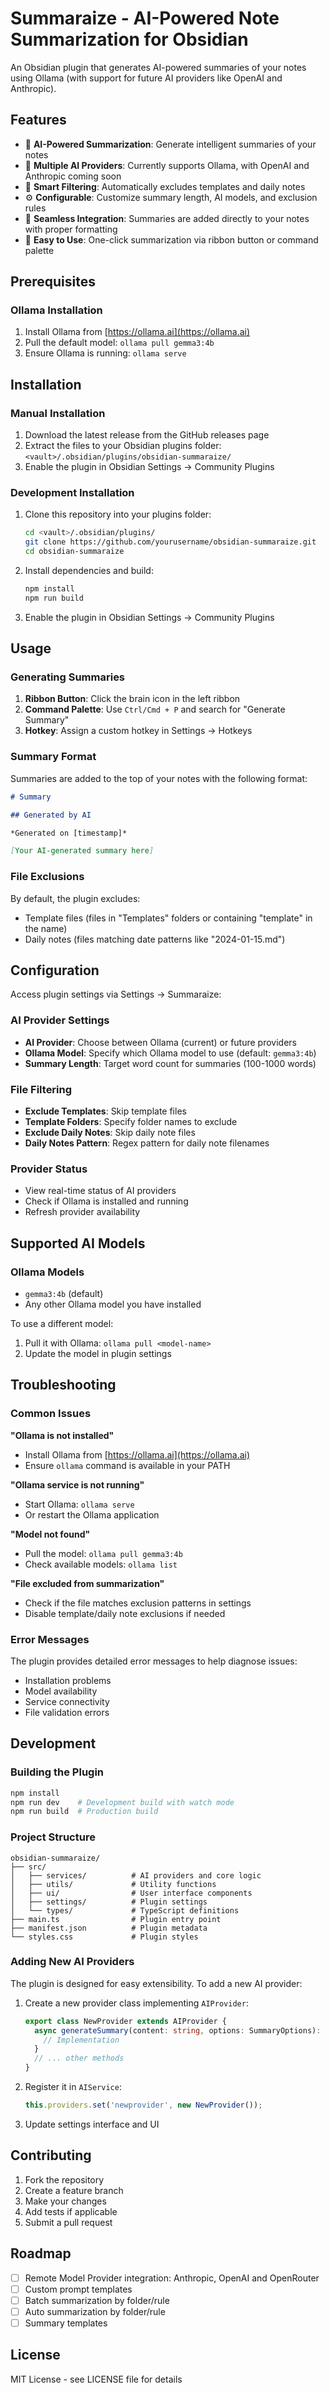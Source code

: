 # Summaraize - AI-Powered Note Summarization for Obsidian

An Obsidian plugin that generates AI-powered summaries of your notes using Ollama (with support for future AI providers like OpenAI and Anthropic).

## Features

- 🧠 **AI-Powered Summarization**: Generate intelligent summaries of your notes
- 🔄 **Multiple AI Providers**: Currently supports Ollama, with OpenAI and Anthropic coming soon
- 🎯 **Smart Filtering**: Automatically excludes templates and daily notes
- ⚙️ **Configurable**: Customize summary length, AI models, and exclusion rules
- 📝 **Seamless Integration**: Summaries are added directly to your notes with proper formatting
- 🚀 **Easy to Use**: One-click summarization via ribbon button or command palette

## Prerequisites

### Ollama Installation

1. Install Ollama from [https://ollama.ai](https://ollama.ai)
2. Pull the default model: `ollama pull gemma3:4b`
3. Ensure Ollama is running: `ollama serve`

## Installation

### Manual Installation

1. Download the latest release from the GitHub releases page
2. Extract the files to your Obsidian plugins folder: `<vault>/.obsidian/plugins/obsidian-summaraize/`
3. Enable the plugin in Obsidian Settings → Community Plugins

### Development Installation

1. Clone this repository into your plugins folder:
   ```bash
   cd <vault>/.obsidian/plugins/
   git clone https://github.com/yourusername/obsidian-summaraize.git
   cd obsidian-summaraize
   ```

2. Install dependencies and build:
   ```bash
   npm install
   npm run build
   ```

3. Enable the plugin in Obsidian Settings → Community Plugins

## Usage

### Generating Summaries

1. **Ribbon Button**: Click the brain icon in the left ribbon
2. **Command Palette**: Use `Ctrl/Cmd + P` and search for "Generate Summary"
3. **Hotkey**: Assign a custom hotkey in Settings → Hotkeys

### Summary Format

Summaries are added to the top of your notes with the following format:

```markdown
# Summary

## Generated by AI

*Generated on [timestamp]*

[Your AI-generated summary here]
```

### File Exclusions

By default, the plugin excludes:
- Template files (files in "Templates" folders or containing "template" in the name)
- Daily notes (files matching date patterns like "2024-01-15.md")

## Configuration

Access plugin settings via Settings → Summaraize:

### AI Provider Settings
- **AI Provider**: Choose between Ollama (current) or future providers
- **Ollama Model**: Specify which Ollama model to use (default: `gemma3:4b`)
- **Summary Length**: Target word count for summaries (100-1000 words)

### File Filtering
- **Exclude Templates**: Skip template files
- **Template Folders**: Specify folder names to exclude
- **Exclude Daily Notes**: Skip daily note files
- **Daily Notes Pattern**: Regex pattern for daily note filenames

### Provider Status
- View real-time status of AI providers
- Check if Ollama is installed and running
- Refresh provider availability

## Supported AI Models

### Ollama Models
- `gemma3:4b` (default)
- Any other Ollama model you have installed

To use a different model:
1. Pull it with Ollama: `ollama pull <model-name>`
2. Update the model in plugin settings

## Troubleshooting

### Common Issues

**"Ollama is not installed"**
- Install Ollama from [https://ollama.ai](https://ollama.ai)
- Ensure `ollama` command is available in your PATH

**"Ollama service is not running"**
- Start Ollama: `ollama serve`
- Or restart the Ollama application

**"Model not found"**
- Pull the model: `ollama pull gemma3:4b`
- Check available models: `ollama list`

**"File excluded from summarization"**
- Check if the file matches exclusion patterns in settings
- Disable template/daily note exclusions if needed

### Error Messages

The plugin provides detailed error messages to help diagnose issues:
- Installation problems
- Model availability
- Service connectivity
- File validation errors

## Development

### Building the Plugin

```bash
npm install
npm run dev    # Development build with watch mode
npm run build  # Production build
```

### Project Structure

```
obsidian-summaraize/
├── src/
│   ├── services/          # AI providers and core logic
│   ├── utils/             # Utility functions
│   ├── ui/                # User interface components
│   ├── settings/          # Plugin settings
│   └── types/             # TypeScript definitions
├── main.ts                # Plugin entry point
├── manifest.json          # Plugin metadata
└── styles.css             # Plugin styles
```

### Adding New AI Providers

The plugin is designed for easy extensibility. To add a new AI provider:

1. Create a new provider class implementing `AIProvider`:
   ```typescript
   export class NewProvider extends AIProvider {
     async generateSummary(content: string, options: SummaryOptions): Promise<string> {
       // Implementation
     }
     // ... other methods
   }
   ```

2. Register it in `AIService`:
   ```typescript
   this.providers.set('newprovider', new NewProvider());
   ```

3. Update settings interface and UI

## Contributing

1. Fork the repository
2. Create a feature branch
3. Make your changes
4. Add tests if applicable
5. Submit a pull request

## Roadmap

- [ ] Remote Model Provider integration: Anthropic, OpenAI and OpenRouter
- [ ] Custom prompt templates
- [ ] Batch summarization by folder/rule
- [ ] Auto summarization by folder/rule
- [ ] Summary templates

## License

MIT License - see LICENSE file for details